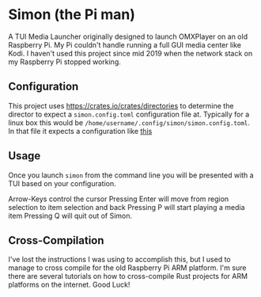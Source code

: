 # Simon (the Pi man)

A TUI Media Launcher originally designed to launch OMXPlayer on an old Raspberry Pi.
My Pi couldn't handle running a full GUI media center like Kodi.
I haven't used this project since mid 2019 when the network stack on my Raspberry Pi
stopped working.

## Configuration

This project uses https://crates.io/crates/directories to determine the director to expect a `simon.config.toml` configuration file at.
Typically for a linux box this would be `/home/username/.config/simon/simon.config.toml`.
In that file it expects a configuration like [this](example.config.toml)

## Usage

Once you launch `simon` from the command line you will be presented with a TUI based on your configuration.

Arrow-Keys control the cursor
Pressing Enter will move from region selection to item selection and back
Pressing P will start playing a media item
Pressing Q will quit out of Simon.

## Cross-Compilation

I've lost the instructions I was using to accomplish this,
but I used to manage to cross compile for the old Raspberry Pi ARM platform.
I'm sure there are several tutorials on how to cross-compile Rust projects for ARM platforms on the internet.
Good Luck!
